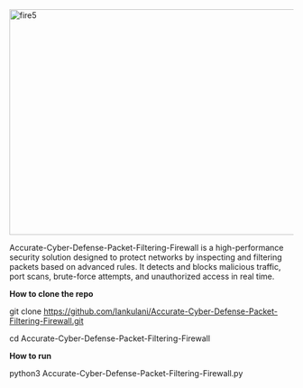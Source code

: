 
<img width="1536" height="400" alt="fire5" src="https://github.com/user-attachments/assets/c3f0f12a-cd80-43b7-b73c-de9d21cd33ad" />

Accurate-Cyber-Defense-Packet-Filtering-Firewall is a high-performance security solution designed to protect networks by inspecting and filtering packets based on advanced rules. 
It detects and blocks malicious traffic, port scans, brute-force attempts, and unauthorized access in real time.


**How to clone the repo**

git clone https://github.com/Iankulani/Accurate-Cyber-Defense-Packet-Filtering-Firewall.git

cd Accurate-Cyber-Defense-Packet-Filtering-Firewall

**How to run**

python3 Accurate-Cyber-Defense-Packet-Filtering-Firewall.py 
